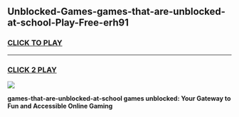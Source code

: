 
## Unblocked-Games-games-that-are-unblocked-at-school-Play-Free-erh91
<h3>
<a href="https://premium76.site?title=games-that-are-unblocked-at-school&ref=21A">CLICK TO PLAY</a></h3>
<hr>

<h3>
<a href="https://premium76.site?title=games-that-are-unblocked-at-school&ref=21A">CLICK 2 PLAY</a>
  
</h3>

<a href="https://premium76.site?title=games-that-are-unblocked-at-school&ref=21A"><img src="https://clearcache.store/games.png"></a>


**games-that-are-unblocked-at-school games unblocked: Your Gateway to Fun and Accessible Online Gaming**
